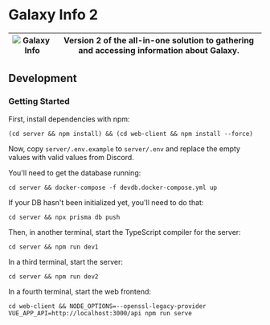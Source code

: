# Galaxy Info 2

| ![Galaxy Info](logo.png) | Version 2 of the all-in-one solution to gathering and accessing information about Galaxy. |
| --- | --- |

## Development
### Getting Started
First, install dependencies with npm:
```
(cd server && npm install) && (cd web-client && npm install --force)
```

Now, copy `server/.env.example` to `server/.env` and replace the empty values with valid values from Discord.

You'll need to get the database running:
```
cd server && docker-compose -f devdb.docker-compose.yml up
```

If your DB hasn't been initialized yet, you'll need to do that:
```
cd server && npx prisma db push
```

Then, in another terminal, start the TypeScript compiler for the server:
```
cd server && npm run dev1
```

In a third terminal, start the server:
```
cd server && npm run dev2
```

In a fourth terminal, start the web frontend:
```
cd web-client && NODE_OPTIONS=--openssl-legacy-provider VUE_APP_API=http://localhost:3000/api npm run serve
```